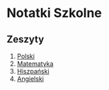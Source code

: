 # Notatki Szkolne

## Zeszyty

1. [Polski](polski/polski.md)
2. [Matematyka](matematyka/matematyka.md)
3. [Hiszpański](hiszpanski/hiszpanski.md)
4. [Angielski](angielski/angielski.md)
